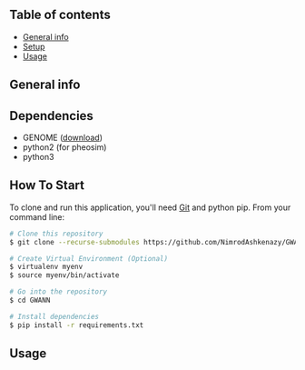 ## Table of contents
* [General info](#general-info)
* [Setup](#setup)
* [Usage](#usage)

## General info
	

## Dependencies
* GENOME ([download](https://csg.sph.umich.edu/liang/genome/download.html))
* python2 (for pheosim) 
* python3 

## How To Start 

To clone and run this application, you'll need [Git](https://git-scm.com) and python pip. From your command line:

```bash
# Clone this repository
$ git clone --recurse-submodules https://github.com/NimrodAshkenazy/GWANN

# Create Virtual Environment (Optional)
$ virtualenv myenv
$ source myenv/bin/activate

# Go into the repository
$ cd GWANN 

# Install dependencies
$ pip install -r requirements.txt 
```

## Usage

